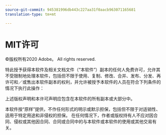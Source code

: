 ```yaml
---
source-git-commit: 945381996db443c227aa31f0aacb963071165681
translation-type: tm+mt

---
```

# MIT许可

©版权所有2020 Adobe。 All rights reserved.

特此授予获得本软件及相关文档文件（“本软件”）副本的任何人免费许可，允许其不受限制地处理本软件，包括但不限于使用、复制、修改、合并、发布、分发、再许可和／或售出本软件副本的权利，并允许被授予本软件的人员在符合下列条件的情况下执行此操作：

上述版权声明和本许可声明应包含在本软件的所有副本或大部分中。

本软件按“原样”提供，不作任何形式的明示或默示担保，包括但不限于对适销性、适用于特定用途和非侵权的担保。 在任何情况下，作者或版权持有人不应对因合同、侵权或其他因合同、合同或合同中的与本软件或本软件的使用或其他交易有关。
